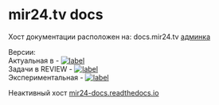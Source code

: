# mir24.tv docs

Хост документации расположен на: docs.mir24.tv
[админка](https://docs.mir24.tv/projects/mir24-docs/)
  
Версии:  
Актуальная в - [![label](https://img.shields.io/static/v1.svg?label=docs&message=master&color=brightgreen)](https://docs.mir24.tv/docs/mir24-docs/ru/master/index.html)  
Задачи в REVIEW - [![label](https://img.shields.io/static/v1.svg?label=docs&message=IN-REVIEW&color=9cf)](https://docs.mir24.tv/docs/mir24-docs/ru/in-review/)  
Экспериментальная - [![label](https://img.shields.io/static/v1.svg?label=docs&message=develop&color=blue)](https://docs.mir24.tv/docs/mir24-docs/ru/develop/)


Неактивный хост [mir24-docs.readthedocs.io](https://mir24-docs.readthedocs.io/ru/latest/)
